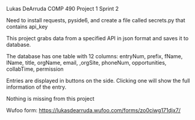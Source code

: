 Lukas DeArruda 
COMP 490 Project 1 Sprint 2

Need to install requests, pyside6, and create a file called secrets.py that 
contains api_key

This project grabs data from a specified API in json format and saves it to database. 

The database has one table with 12 columns: 
entryNum, prefix, fName, lName, title, orgName, email, ,orgSite, phoneNum, opportunities, collabTime, permission

Entries are displayed in buttons on the side. Clicking one will show the full information of the entry.

Nothing is missing from this project

Wufoo form: https://lukasdearruda.wufoo.com/forms/zo0ciwg171djx7/

